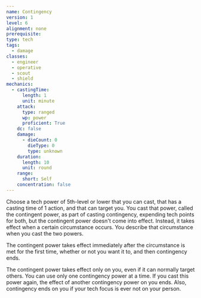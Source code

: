 ```yaml
---
name: Contingency
version: 1
level: 6
alignment: none
prerequisite: 
type: tech
tags:
  - damage
classes:
  - engineer
  - operative
  - scout
  - shield
mechanics:
  - castingTime:
      length: 1
      unit: minute
    attack:
      type: ranged
      wp: power
      proficient: True
    dc: false
    damage:
      - dieCount: 0
        dieType: 0
        type: unknown
    duration:
      length: 10
      unit: round
    range:
      short: Self
    concentration: false
---
```

Choose a tech power of 5th-level or lower that you can cast, that has a casting time of 1 action, and that can target you. You cast that power, called the contingent power, as part of casting contingency, expending tech points for both, but the contingent power doesn't come into effect. Instead, it takes effect when a certain circumstance occurs. You describe that circumstance when you cast the two powers. 

The contingent power takes effect immediately after the circumstance is met for the first time, whether or not you want it to, and then contingency ends.

The contingent power takes effect only on you, even if it can normally target others. You can use only one contingency power at a time. If you cast this power again, the effect of another contingency power on you ends. Also, contingency ends on you if your tech focus is ever not on your person.
    